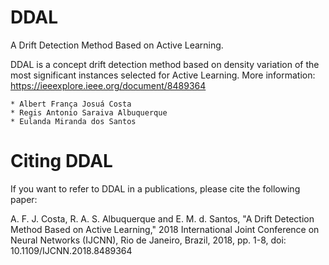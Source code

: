 # DDAL
A Drift Detection Method Based on Active Learning.

DDAL is a concept drift detection method based on density variation of the most significant instances selected for Active Learning.
More information:
    https://ieeexplore.ieee.org/document/8489364
    
    * Albert França Josuá Costa
    * Regis Antonio Saraiva Albuquerque
    * Eulanda Miranda dos Santos

# Citing DDAL

If you want to refer to DDAL in a publications, please cite the following paper:

A. F. J. Costa, R. A. S. Albuquerque and E. M. d. Santos, "A Drift Detection Method Based on Active Learning," 2018 International Joint Conference on Neural Networks (IJCNN), Rio de Janeiro, Brazil, 2018, pp. 1-8, doi: 10.1109/IJCNN.2018.8489364
